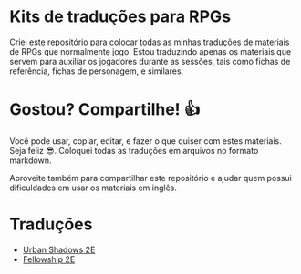 # Kits de traduções para RPGs

Criei este repositório para colocar todas as minhas traduções de materiais de RPGs que normalmente jogo. Estou traduzindo apenas os materiais que servem para auxiliar os jogadores durante as sessões, tais como fichas de referência, fichas de personagem, e similares.

# Gostou? Compartilhe! 👍

Você pode usar, copiar, editar, e fazer o que quiser com estes materiais. Seja feliz 😎. Coloquei todas as traduções em arquivos no formato markdown.

Aproveite também para compartilhar este repositório e ajudar quem possui dificuldades em usar os materiais em inglês.

# Traduções

- [Urban Shadows 2E](/Urban%20Shadows%202e/README.md)
- [Fellowship 2E](/Fellowship%202e/README.md)
